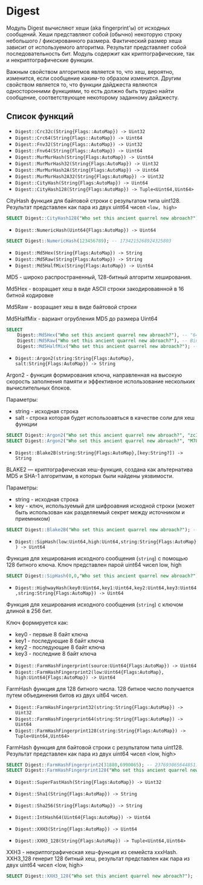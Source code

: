 # Digest

Модуль Digest вычисляют хеши (aka fingerprint'ы) от исходных сообщений. Хеши представляют собой (обычно) некоторую строку небольшого / фиксированного размера. Фактический размер хеша зависит от используемого алгоритма. Результат представляет собой последовательность бит.
Модуль содержит как криптографические, так и некриптографические функции.

Важным свойством алгоритмов  является то, что хеш, вероятно, изменится, если сообщение каким-то образом изменится. Другим свойством является то, что функции дайджеста являются односторонними функциями, то есть должно быть трудно найти сообщение, соответствующее некоторому заданному дайджесту.

## Список функций

* ```Digest::Crc32c(String{Flags::AutoMap}) -> Uint32```
* ```Digest::Crc64(String{Flags::AutoMap}) -> Uint64```
* ```Digest::Fnv32(String{Flags::AutoMap}) -> Uint32```
* ```Digest::Fnv64(String{Flags::AutoMap}) -> Uint64```
* ```Digest::MurMurHash(String{Flags:AutoMap}) -> Uint64```
* ```Digest::MurMurHash32(String{Flags:AutoMap}) -> Uint32```
* ```Digest::MurMurHash2A(String{Flags:AutoMap}) -> Uint64```
* ```Digest::MurMurHash2A32(String{Flags:AutoMap}) -> Uint32```
* ```Digest::CityHash(String{Flags:AutoMap}) -> Uint64```
* ```Digest::CityHash128(String{Flags:AutoMap}) -> Tuple<Uint64,Uint64>```

CityHash функция для байтовой строки с результатом типа uint128. Результат представлен как пара из двух uint64 чисел `<low, high>`

```sql
SELECT Digest::CityHash128("Who set this ancient quarrel new abroach?"); -- (11765163929838407746,2460323961016211789)
```

* ```Digest::NumericHash(Uint64{Flags:AutoMap}) -> Uint64```

``` sql
SELECT Digest::NumericHash(123456789); -- 1734215268924325803
```

* ```Digest::Md5Hex(String{Flags:AutoMap}) -> String```
* ```Digest::Md5Raw(String{Flags:AutoMap}) -> String```
* ```Digest::Md5HalfMix(String{Flags:AutoMap}) -> Uint64```

MD5 - широко распространенный, 128-битный алгоритм хеширования.

Md5Hex - возращает хеш в виде ASCII  строки закодировавнной в 16 битной кодировке

Md5Raw - возращает хеш в виде байтовой строки

Md5HalfMix - вариант огрубления MD5 до размера Uint64

``` sql
SELECT
    Digest::Md5Hex("Who set this ancient quarrel new abroach?"), -- "644e98bae764871650f2d93e14c6488d"
    Digest::Md5Raw("Who set this ancient quarrel new abroach?"), -- Binary String: 64 4e 98 ba e7 64 87 16 50 f2 d9 3e 14 c6 48 8d
    Digest::Md5HalfMix("Who set this ancient quarrel new abroach?"); -- 17555822562955248004
```

* ```Digest::Argon2(string:String{Flags:AutoMap}, salt:String{Flags:AutoMap}) -> String```

Argon2 - функция формирования ключа, направленная на высокую скорость заполнения памяти и эффективное использование нескольких вычислительных блоков.

Параметры:

- string - исходная строка
- salt - строка которая будет использоавться в качестве соли для хеш функции

```sql
SELECT Digest::Argon2("Who set this ancient quarrel new abroach?", "zcIvVcuHEIL8"); -- Binary String: fa 50 34 d3 c3 23 a4 de 22 c7 7c e1 9c 65 64 88 25 b3 59 75 c5 b8 8c 73 da 88 eb 79 31 70 e8 f1
SELECT Digest::Argon2("Who set this ancient quarrel new abroach?", "M78P42R8HA=="); -- Binary String: d2 0e f1 3e 72 5a e9 32 65 ed 28 4b 12 1f 39 70 e5 10 aa 1a 15 67 6d 96 5d e8 19 b3 bd d5 04 e9
```

* ```Digest::Blake2B(string:String{Flags:AutoMap},[key:String?]) -> String```

BLAKE2 — криптографическая хеш-функция, создана как альтернатива MD5 и SHA-1 алгоритмам, в которых были найдены уязвимости.

Параметры:

- string - исходная строка
- key - ключ, используемый для шифроавния исходной строки (может быть использован как разделяемый секрет между источником и приемником)

```sql
SELECT Digest::Blake2B("Who set this ancient quarrel new abroach?"); -- Binary String: 62 21 91 d8 11 5a da ad 5e 7c 86 47 41 02 7f 8f a8 a6 82 07 47 d8 f8 30 ab b4 c3 00 db 9c 24 2f
```

* ```Digest::SipHash(low:Uint64,high:Uint64,string:String{Flags:AutoMap}) -> Uint64```

Функция для хеширования исходного сообщения (```string```) с помощью 128 битного ключа. Ключ представлен парой uint64 чисел low, high

```sql
SELECT Digest::SipHash(0,0,"Who set this ancient quarrel new abroach?"); -- 14605466535756698285
```

* ```Digest::HighwayHash(key0:Uint64,key1:Uint64,key2:Uint64,key3:Uint64,string:String{Flags:AutoMap}) -> Uint64```

Функция для хеширования исходного сообщения (```string```) с ключом длиной в 256 бит.

Ключ формируется как:

- key0 - первые 8 байт ключа
- key1 - последующие 8 байт ключа
- key2 - последующие 8 байт ключа
- key3 - последние 8 байт ключа

* ```Digest::FarmHashFingerprint(source:Uint64{Flags:AutoMap}) -> Uint64```
* ```Digest::FarmHashFingerprint2(low:Uint64{Flags:AutoMap}, high:Uint64{Flags:AutoMap}) -> Uint64```

FarmHash функция для 128 битного числа. 128 битное число получается путем объединения битов из двух uit64 чисел.

* ```Digest::FarmHashFingerprint32(string:String{Flags:AutoMap}) -> Uint32```
* ```Digest::FarmHashFingerprint64(string:String{Flags:AutoMap}) -> Uint64```
* ```Digest::FarmHashFingerprint128(string:String{Flags:AutoMap}) -> Tuple<Uint64,Uint64>```

FarmHash функция для байтовой строки с результатом типа uint128. Результат представлен как пара из двух uint64 чисел <low, high>

```sql
SELECT Digest::FarmHashFingerprint2(31880,6990065); -- 237693065644851126
SELECT Digest::FarmHashFingerprint128("Who set this ancient quarrel new abroach?"); -- (17165761740714960035, 5559728965407786337)
```

* ```Digest::SuperFastHash(String{Flags:AutoMap}) -> Uint32```
* ```Digest::Sha1(String{Flags:AutoMap}) -> String```
* ```Digest::Sha256(String{Flags:AutoMap}) -> String```
* ```Digest::IntHash64(Uint64{Flags:AutoMap}) -> Uint64```

* ```Digest::XXH3(String{Flags:AutoMap}) -> Uint64```
* ```Digest::XXH3_128(String{Flags:AutoMap}) -> Tuple<Uint64,Uint64>```

XXH3 - некриптографическая хеш-функция из семейста xxxHash. XXH3_128 генерит 128 битный хеш, результат представлен как пара из двух uint64 чисел <low, high>
```sql
SELECT Digest::XXH3_128("Who set this ancient quarrel new abroach?"); -- (17117571879768798812, 14282600258804776266)
```
